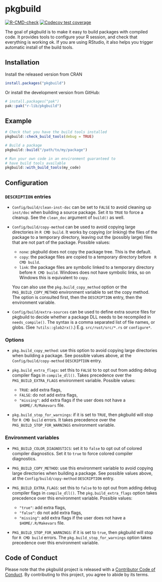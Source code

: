 # pkgbuild

<!-- badges: start -->
[![R-CMD-check](https://github.com/r-lib/pkgbuild/actions/workflows/R-CMD-check.yaml/badge.svg)](https://github.com/r-lib/pkgbuild/actions/workflows/R-CMD-check.yaml)
[![Codecov test coverage](https://codecov.io/gh/r-lib/pkgbuild/branch/main/graph/badge.svg)](https://app.codecov.io/gh/r-lib/pkgbuild?branch=main)
<!-- badges: end -->

The goal of pkgbuild is to make it easy to build packages with compiled code. It provides tools to configure your R session, and check that everything is working ok. If you are using RStudio, it also helps you trigger automatic install of the build tools.

## Installation

 Install the released version from CRAN
 
```r
install.packages("pkgbuild")
```

Or install the development version from GitHub:

```r
# install.packages("pak")
pak::pak("r-lib/pkgbuild")
```

## Example

``` r
# Check that you have the build tools installed
pkgbuild::check_build_tools(debug = TRUE)

# Build a package
pkgbuild::build("/path/to/my/package")

# Run your own code in an environment guaranteed to
# have build tools available
pkgbuild::with_build_tools(my_code)
```

## Configuration

### `DESCRIPTION` entries

* `Config/build/clean-inst-doc` can be set to `FALSE` to avoid cleaning up
  `inst/doc` when building a source package. Set it to `TRUE` to force a
  cleanup. See the `clean_doc` argument of `build()` as well.

* `Config/build/copy-method` can be used to avoid copying large directories
  in `R CMD build`. It works by copying (or linking) the files of the
  package to a temporary directory, leaving out the (possibly large) files
  that are not part of the package. Possible values:

  - `none`: pkgbuild does not copy the package tree. This is the default.
  - `copy`: the package files are copied to a temporary directory before
    ` R CMD build`.
  - `link`: the package files are symbolic linked to a temporary directory
    before `R CMD build`. Windows does not have symbolic links, so on Windows
    this is equivalent to `copy`.

  You can also use the `pkg.build_copy_method` option or the
  `PKG_BUILD_COPY_METHOD` environment variable to set the copy method.
  The option is consulted first, then the `DESCRIPTION` entry, then the
  environment variable.

* `Config/build/extra-sources` can be used to define extra source files for
  pkgbuild to decide whether a package DLL needs to be recompiled in
  `needs_compile()`. The syntax is a comma separated list of file names,
  or globs. (See `?utils::glob2rx()`.) E.g. `src/rust/src/*.rs` or `configure*`.

### Options

* `pkg.build_copy_method`: use this option to avoid copying large directories
  when building a package. See possible values above, at the
  `Config/build/copy-method` `DESCRIPTION` entry.

* `pkg.build_extra_flags`: set this to `FALSE` to to opt out from adding
  debug compiler flags in `compile_dll()`. Takes precedence over the
  `PKG_BUILD_EXTRA_FLAGS` environment variable. Possible values:

  - `TRUE`: add extra flags,
  - `FALSE`: do not add extra flags,
  - `"missing"`: add extra flags if the user does not have a
    `$HOME/.R/Makevars` file.

* `pkg.build_stop_for_warnings`: if it is set to `TRUE`, then pkgbuild will stop
  for `R CMD build` errors. It takes precedence over the
  `PKG_BUILD_STOP_FOR_WARNINGS` environment variable.

### Environment variables

* `PKG_BUILD_COLOR_DIAGNOSTICS`: set it to `false` to opt out of colored
  compiler diagnostics. Set it to `true` to force colored compiler
  diagnostics.

* `PKG_BUILD_COPY_METHOD`: use this environment variable to avoid copying
  large directories when building a package. See possible values above,
  at the `Config/build/copy-method` `DESCRIPTION` entry.

* `PKG_BUILD_EXTRA_FLAGS`: set this to `false` to to opt out from adding
  debug compiler flags in `compile_dll()`. The `pkg.build_extra_flags` option
  takes precedence over this environment variable. Possible values:

  - `"true"`: add extra flags,
  - `"false"`: do not add extra flags,
  - `"missing"`: add extra flags if the user does not have a
    `$HOME/.R/Makevars` file.

* `PKG_BUILD_STOP_FOR_WARNINGS`: if it is set to `true`, then pkgbuild will stop
  for `R CMD build` errors. The `pkg.build_stop_for_warnings` option takes
  precedence over this environment variable.

## Code of Conduct

Please note that the pkgbuild project is released with a
[Contributor Code of Conduct](https://pkgbuild.r-lib.org/CODE_OF_CONDUCT.html).
By contributing to this project, you agree to abide by its terms.

